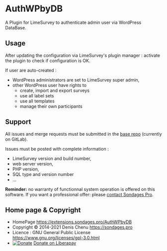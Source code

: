 # AuthWPbyDB

A Plugin for LimeSurvey to authenticate admin user via WordPress DataBase.

## Usage

After updating the configuration via LimeSurvey's plugin manager : activate the plugin to check if configuration is OK.

If user are auto-created : 

- WordPress administrators are set to LimeSurvey super admin, 
- other WordPress user have rights to
    - create, import and export surveys
    - use all label sets
    - use all templates
    - manage their own participants
 
## Support

All issues and merge requests must be submitted in the
[base repo](https://gitlab.com/SondagesPro/Authentification/AuthWPbyDB) (currently on GitLab).

Issues must be posted with complete information :
- LimeSurvey version and build number, 
- web server version, 
- PHP version, 
- SQL type and version number 
- … 

**Reminder:** no warranty of functionnal system operation is offered on this software.
If you want a professional offer: please [contact Sondages Pro](https://extensions.sondages.pro/about/contact.html).


## Home page & Copyright

- HomePage <https://extensions.sondages.pro/AuthWPbyDB>
- Copyright © 2014-2021 Denis Chenu <https://sondages.pro>
- Licence : GNU  General Public License <https://www.gnu.org/licenses/gpl-3.0.html>
- [![Donate](https://liberapay.com/assets/widgets/donate.svg)](https://liberapay.com/SondagesPro/) [Donate on Liberapay](https://liberapay.com/SondagesPro/)
  

